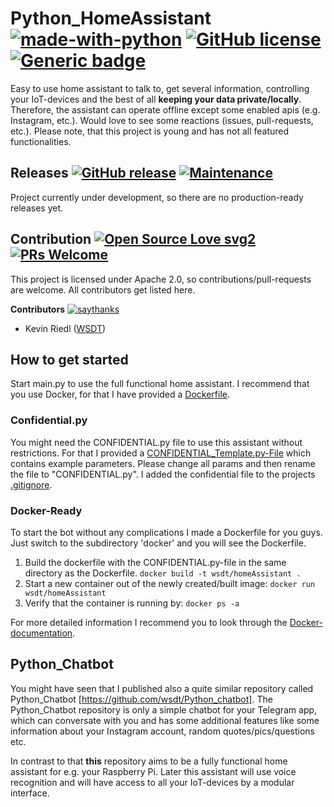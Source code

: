 # Python_HomeAssistant [![made-with-python](https://img.shields.io/badge/Made%20with-Python-1f425f.svg)](https://www.python.org/) [![GitHub license](https://img.shields.io/github/license/wsdt/Python_HomeAssistant.svg)](https://github.com/wsdt/Python_HomeAssistant/blob/master/LICENSE) [![Generic badge](https://img.shields.io/badge/Docker-Compatible-blue.svg)](https://shields.io/)

Easy to use home assistant to talk to, get several information, controlling your IoT-devices and the best of all **keeping your data private/locally**. Therefore, the assistant can operate offline except some enabled apis (e.g. Instagram, etc.). Would love to see some reactions (issues, pull-requests, etc.). Please note, that this project is young and has not all featured functionalities. 

## Releases [![GitHub release](https://img.shields.io/github/release/wsdt/Python_HomeAssistant.svg)](https://GitHub.com/wsdt/Python_HomeAssistant/releases/) [![Maintenance](https://img.shields.io/badge/Maintained%3F-yes-green.svg)](https://GitHub.com/wsdt/Python_HomeAssistant/graphs/commit-activity)

Project currently under development, so there are no production-ready releases yet. 

## Contribution [![Open Source Love svg2](https://badges.frapsoft.com/os/v2/open-source.svg?v=103)](https://github.com/ellerbrock/open-source-badges/) [![PRs Welcome](https://img.shields.io/badge/PRs-welcome-brightgreen.svg?style=flat-square)](http://makeapullrequest.com)

This project is licensed under Apache 2.0, so contributions/pull-requests are welcome. All contributors get listed here. 

**Contributors** [![saythanks](https://img.shields.io/badge/say-thanks-ff69b4.svg)](https://saythanks.io/to/kennethreitz)
- Kevin Riedl ([WSDT](https://github.com/wsdt))

## How to get started
Start main.py to use the full functional home assistant. I recommend that you use Docker, for that I have provided a [Dockerfile](https://github.com/wsdt/Python_HomeAssistant/blob/master/docker/Dockerfile).

### Confidential.py
You might need the CONFIDENTIAL.py file to use this assistant without restrictions. For that I provided a [CONFIDENTIAL_Template.py-File](https://github.com/wsdt/Python_HomeAssistant/blob/master/CONFIDENTIAL_Template.py)
which contains example parameters. Please change all params and then rename the file to "CONFIDENTIAL.py". I added the confidential file to the projects [.gitignore](https://github.com/wsdt/Python_HomeAssistant/blob/master/.gitignore). 

### Docker-Ready
To start the bot without any complications I made a Dockerfile for you guys. Just switch to the subdirectory 'docker' and you will see the Dockerfile. 
1. Build the dockerfile with the CONFIDENTIAL.py-file in the same directory as the Dockerfile. 
``` docker build -t wsdt/homeAssistant . ```
1. Start a new container out of the newly created/built image: 
``` docker run wsdt/homeAssistant ```
1. Verify that the container is running by: 
``` docker ps -a ```

For more detailed information I recommend you to look through the [Docker-documentation](https://docs.docker.com/). 


## Python_Chatbot
You might have seen that I published also a quite similar repository called Python_Chatbot [https://github.com/wsdt/Python_chatbot]. The Python_Chatbot repository is only a simple chatbot for your Telegram app, which can conversate with you and has some additional features like some information about your Instagram account, random quotes/pics/questions etc. 

In contrast to that **this** repository aims to be a fully functional home assistant for e.g. your Raspberry Pi. Later this assistant will use voice recognition and will have access to all your IoT-devices by a modular interface. 
